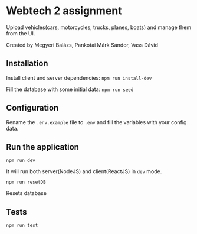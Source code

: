 # Webtech 2 assignment

Upload vehicles(cars, motorcycles, trucks, planes, boats)
and manage them from the UI. 

Created by Megyeri Balázs, Pankotai Márk Sándor, Vass Dávid

## Installation

Install client and server dependencies: `npm run install-dev`

Fill the database with some initial data: `npm run seed`

## Configuration

Rename the `.env.example` file to `.env` and fill the variables with your config data.

## Run the application

`npm run dev`

It will run both server(NodeJS) and client(ReactJS) in `dev` mode.

`npm run resetDB`

Resets database 

## Tests

`npm run test`
